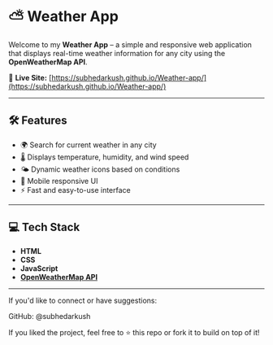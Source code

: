 # ⛅ Weather App

Welcome to my **Weather App** – a simple and responsive web application that displays real-time weather information for any city using the **OpenWeatherMap API**.

🔗 **Live Site:** [https://subhedarkush.github.io/Weather-app/](https://subhedarkush.github.io/Weather-app/)

---

## 🛠️ Features

- 🌍 Search for current weather in any city
- 🌡️ Displays temperature, humidity, and wind speed
- 🌤️ Dynamic weather icons based on conditions
- 📱 Mobile responsive UI
- ⚡ Fast and easy-to-use interface

---

## 💻 Tech Stack

- **HTML**
- **CSS**
- **JavaScript**
- **[OpenWeatherMap API](https://openweathermap.org/api)**

---

If you'd like to connect or have suggestions:

GitHub: @subhedarkush

If you liked the project, feel free to ⭐️ this repo or fork it to build on top of it!

